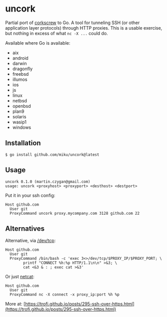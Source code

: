 # uncork

Partial port of [corkscrew](https://github.com/bryanpkc/corkscrew) to Go. A
tool for tunneling SSH (or other application layer protocols) through HTTP
proxies. This is a usable exercise, but nothing in excess of what `nc -X ...`
could do.

Available where Go is available:

* aix
* android
* darwin
* dragonfly
* freebsd
* illumos
* ios
* js
* linux
* netbsd
* openbsd
* plan9
* solaris
* wasip1
* windows

## Installation

```
$ go install github.com/miku/uncork@latest
```

## Usage

```
uncork 0.1.0 (martin.czygan@gmail.com)
usage: uncork <proxyhost> <proxyport> <desthost> <destport>
```

Put it in your ssh config:

```
Host github.com
  User git
  ProxyCommand uncork proxy.mycompany.com 3128 github.com 22
```

## Alternatives

Alternative, via [/dev/tcp](https://tldp.org/LDP/abs/html/devref1.html):

```
Host github.com
  User git
  ProxyCommand /bin/bash -c 'exec 3<>/dev/tcp/$PROXY_IP/$PROXY_PORT; \
        printf "CONNECT %h:%p HTTP/1.1\n\n" >&3; \
        cat <&3 & : ; exec cat >&3'
```

Or just [netcat](https://linux.die.net/man/1/nc):

```
Host github.com
  User git
  ProxyCommand nc -X connect -x proxy_ip:port %h %p
```

More at: [https://trofi.github.io/posts/295-ssh-over-https.html](https://trofi.github.io/posts/295-ssh-over-https.html)
